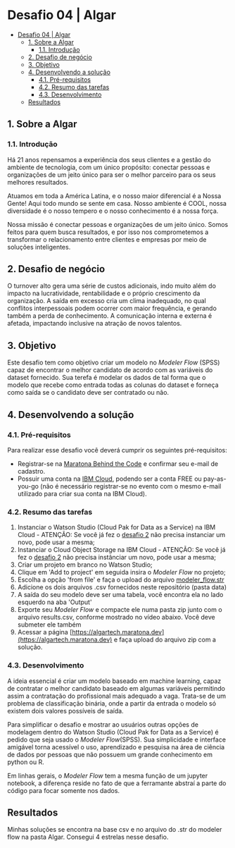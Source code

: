 # Desafio 04 | Algar
- [Desafio 04 | Algar](#desafio-04--algar)
  - [1. Sobre a Algar](#1-sobre-a-algar)
    - [1.1. Introdução](#11-introdução)
  - [2. Desafio de negócio](#2-desafio-de-negócio)
  - [3. Objetivo](#3-objetivo)
  - [4. Desenvolvendo a solução](#4-desenvolvendo-a-solução)
    - [4.1. Pré-requisitos](#41-pré-requisitos)
    - [4.2. Resumo das tarefas](#42-resumo-das-tarefas)
    - [4.3. Desenvolvimento](#43-desenvolvimento)
  - [Resultados](#resultados)

## 1. Sobre a Algar

### 1.1. Introdução

Há 21 anos repensamos a experiência dos seus clientes e a gestão do ambiente de tecnologia, com um único propósito: conectar pessoas e organizações de um jeito único para ser o melhor parceiro para os seus melhores resultados.

Atuamos em toda a América Latina, e o nosso maior diferencial é a Nossa Gente! Aqui todo mundo se sente em casa. Nosso ambiente é COOL, nossa diversidade é o nosso tempero e o nosso conhecimento é a nossa força.

Nossa missão é conectar pessoas e organizações de um jeito único. Somos feitos para quem busca resultados, e por isso nos comprometemos a transformar o relacionamento entre clientes e empresas por meio de soluções inteligentes.

## 2. Desafio de negócio

O turnover alto gera uma série de custos adicionais, indo muito além do impacto na lucratividade, rentabilidade e o próprio crescimento da organização. A saída em excesso cria um clima inadequado, no qual conflitos interpessoais podem ocorrer com maior frequência, e gerando também a perda de conhecimento. A comunicação interna e externa é afetada, impactando inclusive na atração de novos talentos.

## 3. Objetivo

Este desafio tem como objetivo criar um modelo no *Modeler Flow* (SPSS) capaz de encontrar o melhor candidato de acordo com as variáveis do dataset fornecido. Sua terefa é modelar os dados de tal forma que o modelo que recebe como entrada todas as colunas do dataset e forneça como saída se o candidato deve ser contratado ou não.


## 4. Desenvolvendo a solução

### 4.1. Pré-requisitos

Para realizar esse desafio você deverá cumprir os seguintes pré-requisitos:

- Registrar-se na [Maratona Behind the Code](https://ibm.biz/maratona) e confirmar seu e-mail de cadastro.
- Possuir uma conta na [IBM Cloud](https://ibm.biz/registro-maratona), podendo ser a conta FREE ou pay-as-you-go (não é necessário registrar-se no evento com o mesmo e-mail utilizado para criar sua conta na IBM Cloud).

### 4.2. Resumo das tarefas

1. Instanciar o Watson Studio (Cloud Pak for Data as a Service) na IBM Cloud - ATENÇÃO: Se você já fez o [desafio 2](https://github.com/maratonadev-br/desafio-2-2020) não precisa instanciar um novo, pode usar a mesma;
2. Instanciar o Cloud Object Storage na IBM Cloud - ATENÇÃO: Se você já fez o [desafio 2](https://github.com/maratonadev-br/desafio-2-2020) não precisa instânciar um novo, pode usar a mesma;
3. Criar um projeto em branco no Watson Studio;
4. Clique em 'Add to project' em seguida insira o *Modeler Flow* no projeto;
5. Escolha a opção 'from file' e faça o upload do arquivo [modeler_flow.str](./modeler_flow.str)
6. Adicione os dois arquivos .csv fornecidos neste repositório (pasta data)
7. A saída do seu modelo deve ser uma tabela, você encontra ela no lado esquerdo na aba 'Output'
8. Exporte seu *Modeler Flow* e compacte ele numa pasta zip junto com o arquivo results.csv, conforme mostrado no vídeo abaixo. Você deve submeter ele também
9. Acessar a página [https://algartech.maratona.dev](https://algartech.maratona.dev) e faça upload do arquivo zip com a solução.

### 4.3. Desenvolvimento

A ideia essencial é criar um modelo baseado em machine learning, capaz de contratar o melhor candidato baseado em algumas variáveis permitindo assim a contratação do profissional mais adequado a vaga. Trata-se de um problema de classificação binária, onde a partir da entrada o modelo só existem dois valores possíveis de saída.

Para simplificar o desafio e mostrar ao usuários outras opções de modelagem dentro do Watson Studio (Cloud Pak for Data as a Service) é pedido que seja usado o *Modeler Flow*(SPSS). Sua simplicidade e interface amigável torna acessível o uso, aprendizado e pesquisa na área de ciência de dados por pessoas que não possuem um grande conhecimento em python ou R.

Em linhas gerais, o *Modeler Flow* tem a mesma função de um jupyter notebook, a diferença reside no fato de que a ferramante abstraí a parte do código para focar somente nos dados.

## Resultados
Minhas soluções se encontra na base csv e no arquivo do .str do modeler flow na pasta Algar.
Consegui 4 estrelas nesse desafio.